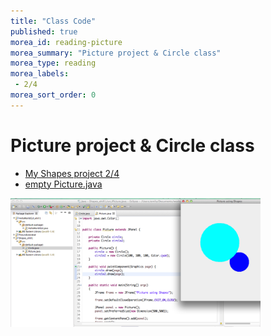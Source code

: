 ```yaml
---
title: "Class Code"
published: true
morea_id: reading-picture
morea_summary: "Picture project & Circle class"
morea_type: reading
morea_labels:
 - 2/4
morea_sort_order: 0
---
```

# Picture project & Circle class

* [My Shapes project 2/4]({{site.baseurl}}/morea/03.DefiningClasses/Shapes_ehill1.zip)
* [empty Picture.java]({{site.baseurl}}/morea/03.DefiningClasses/Picture.java)

<a href="picture.png"><img src="picture.png" width="400"/></a>